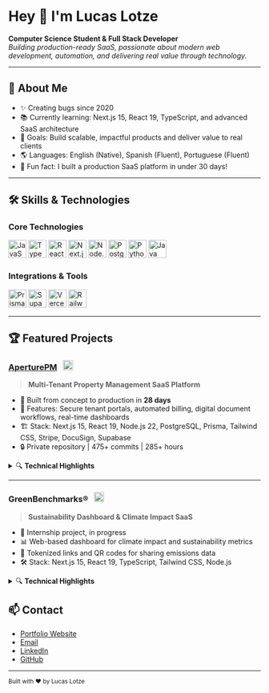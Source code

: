 <h1 align="left">Hey 👋 I'm Lucas Lotze</h1>

<p align="left">
  <b>Computer Science Student & Full Stack Developer</b><br>
  <i>Building production-ready SaaS, passionate about modern web development, automation, and delivering real value through technology.</i>
</p>

---

## 🚀 About Me

- ✨ Creating bugs since 2020
- 📚 Currently learning: Next.js 15, React 19, TypeScript, and advanced SaaS architecture
- 🎯 Goals: Build scalable, impactful products and deliver value to real clients
- 🌎 Languages: English (Native), Spanish (Fluent), Portuguese (Fluent)
- 🎲 Fun fact: I built a production SaaS platform in under 30 days!

---

## 🛠️ Skills & Technologies

### Core Technologies

<div align="left">
  <img src="https://cdn.jsdelivr.net/gh/devicons/devicon/icons/javascript/javascript-original.svg" height="36" alt="JavaScript" />
  <img src="https://cdn.jsdelivr.net/gh/devicons/devicon/icons/typescript/typescript-original.svg" height="36" alt="TypeScript" />
  <img src="https://cdn.jsdelivr.net/gh/devicons/devicon/icons/react/react-original.svg" height="36" alt="React" />
  <img src="https://cdn.jsdelivr.net/gh/devicons/devicon/icons/nextjs/nextjs-original.svg" height="36" alt="Next.js" />
  <img src="https://cdn.jsdelivr.net/gh/devicons/devicon/icons/nodejs/nodejs-original.svg" height="36" alt="Node.js" />
  <img src="https://cdn.jsdelivr.net/gh/devicons/devicon/icons/postgresql/postgresql-original.svg" height="36" alt="PostgreSQL" />
  <img src="https://cdn.jsdelivr.net/gh/devicons/devicon/icons/python/python-original.svg" height="36" alt="Python" />
  <img src="https://cdn.jsdelivr.net/gh/devicons/devicon/icons/java/java-original.svg" height="36" alt="Java" />
 
</div>

### Integrations & Tools

<div align="left">
  <img src="https://cdn.jsdelivr.net/gh/devicons/devicon/icons/prisma/prisma-original.svg" height="36" alt="Prisma" />
  <img src="https://cdn.jsdelivr.net/gh/devicons/devicon/icons/supabase/supabase-original.svg" height="36" alt="Supabase" />
  <img src="https://cdn.jsdelivr.net/gh/devicons/devicon/icons/vercel/vercel-original.svg" height="36" alt="Vercel" />
  <img src="https://cdn.jsdelivr.net/gh/devicons/devicon/icons/railway/railway-original.svg" height="36" alt="Railway" />
</div>

---

## 🏆 Featured Projects

### [AperturePM](https://aperturepm.com) &nbsp; <img src="https://cdn.jsdelivr.net/gh/devicons/devicon/icons/nextjs/nextjs-original.svg" height="20" />
> **Multi-Tenant Property Management SaaS Platform**

- 🚀 Built from concept to production in **28 days**
- 💼 Features: Secure tenant portals, automated billing, digital document workflows, real-time dashboards
- 🏗️ Stack: Next.js 15, React 19, Node.js 22, PostgreSQL, Prisma, Tailwind CSS, Stripe, DocuSign, Supabase
- 🔒 Private repository | 475+ commits | 285+ hours

<details>
  <summary>🔍 <b>Technical Highlights</b></summary>

  - Multi-tenant architecture with role-based access control
  - Stripe integration for billing and payments
  - DocuSign API for digital document workflows
  - Real-time UI updates and notifications
  - Automated billing, audit logging, and secure file storage
</details>

---

### GreenBenchmarks® &nbsp; <img src="https://cdn.jsdelivr.net/gh/devicons/devicon/icons/react/react-original.svg" height="20" />
> **Sustainability Dashboard & Climate Impact SaaS**

- 🌱 Internship project, in progress
- 📊 Web-based dashboard for climate impact and sustainability metrics
- 🔗 Tokenized links and QR codes for sharing emissions data
- 🛠️ Stack: Next.js 15, React 19, TypeScript, Tailwind CSS, Node.js

<details>
  <summary>🔍 <b>Technical Highlights</b></summary>

  - Modular, scalable codebase
  - Secure, tokenized sharing of climate metrics
  - Responsive, accessible design
  - Planned: Predictive analytics and benchmarking tools
</details>

## 📫 Contact

- [Portfolio Website](https://llotze.github.io/portfolio)
- [Email](mailto:lucas.lotze@protonmail.com)
- [LinkedIn](https://www.linkedin.com/in/lucas-lotze-79b777340)
- [GitHub](https://github.com/llotze)

---

<sub>Built with ❤️ by Lucas Lotze </sub>